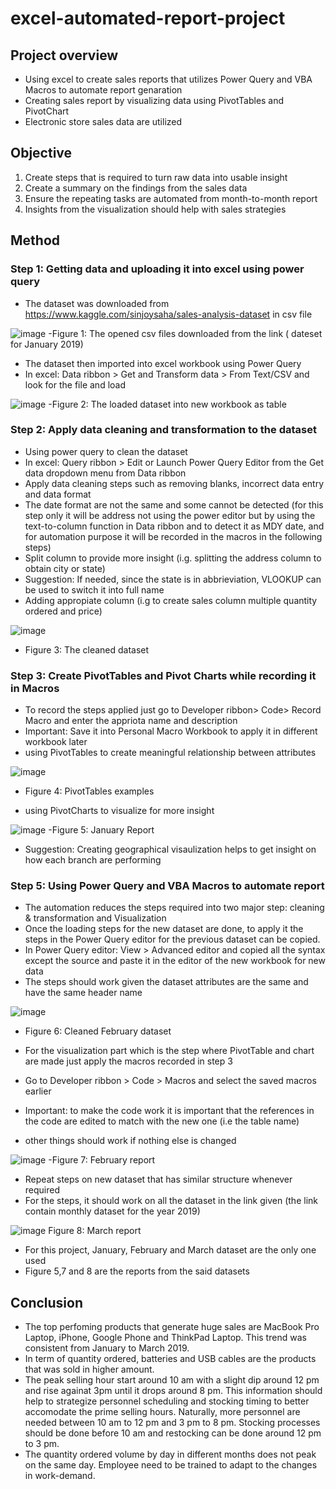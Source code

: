 # excel-automated-report-project
## Project overview
- Using excel to create sales reports that utilizes Power Query and VBA Macros to automate report genaration
- Creating sales report by visualizing data using PivotTables and PivotChart
- Electronic store sales data are utilized
## Objective
1. Create steps that is required to turn raw data into usable insight
2. Create a summary on the findings from the sales data
3. Ensure the repeating tasks are automated from month-to-month report
4. Insights from the visualization should help with sales strategies

## Method
### Step 1: Getting data and uploading it into excel using power query
- The dataset was downloaded from https://www.kaggle.com/sinjoysaha/sales-analysis-dataset in csv file 

![image](https://user-images.githubusercontent.com/53467152/155058763-58a6c049-26a8-4a1a-895a-1ec6f4fb2b63.png)
-Figure 1: The opened csv files downloaded from the link ( dateset for January 2019)

- The dataset then imported into excel workbook using Power Query
- In excel: Data ribbon > Get and Transform data > From Text/CSV and look for the file and load 

![image](https://user-images.githubusercontent.com/53467152/155058918-a9c0dc70-89ef-4bc0-9bb9-a7dc6b420acc.png)
-Figure 2: The loaded dataset into new workbook as table

### Step 2: Apply data cleaning and transformation to the dataset
- Using power query to clean the dataset
- In excel: Query ribbon > Edit or Launch Power Query Editor from the Get data dropdown menu from Data ribbon
- Apply data cleaning steps such as removing blanks, incorrect data entry and data format
- The date format are not the same and some cannot be detected (for this step only it will be address not using the power editor but by using the text-to-column function in Data ribbon and to detect it as MDY date, and for automation purpose it will be recorded in the macros in the following steps)
- Split column to provide more insight (i.g. splitting the address column to obtain city or state)
- Suggestion: If needed, since the state is in abbrieviation, VLOOKUP can be used to switch it into full name
- Adding appropiate column (i.g to create sales column multiple quantity ordered and price)

![image](https://user-images.githubusercontent.com/53467152/155060294-9fadbed0-8096-470e-9ce2-e0449374a978.png)
- Figure 3: The cleaned dataset

### Step 3: Create PivotTables and Pivot Charts while recording it in Macros
- To record the steps applied just go to Developer ribbon> Code> Record Macro and enter the appriota name and description
- Important: Save it into Personal Macro Workbook to apply it in different workbook later
- using PivotTables to create meaningful relationship between attributes

![image](https://user-images.githubusercontent.com/53467152/155061781-9d354109-3ce6-49d8-811c-e4faf89afd22.png)
- Figure 4: PivotTables examples

- using PivotCharts to visualize for more insight

![image](https://user-images.githubusercontent.com/53467152/155063290-795bae97-c6d1-45b3-804b-dd39df3f7b24.png)
-Figure 5: January Report

- Suggestion: Creating geographical visaulization helps to get insight on how each branch are performing

### Step 5: Using Power Query and VBA Macros to automate report
- The automation reduces the steps required into two major step: cleaning & transformation and Visualization
- Once the loading steps for the new dataset are done, to apply it the steps in the Power Query editor for the previous dataset can be copied.
- In Power Query editor: View > Advanced editor and copied all the syntax except the source and paste it in the editor of the new workbook for new data
- The steps should work given the dataset attributes are the same and have the same header name


![image](https://user-images.githubusercontent.com/53467152/155064999-a7c1cb3e-bfdd-4862-ac51-7ce3e05ee9e7.png)
- Figure 6: Cleaned February dataset

- For the visualization part which is the step where PivotTable and chart are made just apply the macros recorded in step 3
- Go to Developer ribbon > Code > Macros and select the saved macros earlier
- Important: to make the code work it is important that the references in the code are edited to match with the new one (i.e the table name)
- other things should work if nothing else is changed

![image](https://user-images.githubusercontent.com/53467152/155065868-1d9f9b1f-1027-4557-aa37-53c65265666c.png)
-Figure 7: February report

- Repeat steps on new dataset that has similar structure whenever required
- For the steps, it should work on all the dataset in the link given (the link contain monthly dataset for the year 2019)

![image](https://user-images.githubusercontent.com/53467152/155068378-d2d26d60-84f8-450a-b587-3296684788ce.png)
Figure 8: March report

- For this project, January, February and March dataset are the only one used
- Figure 5,7 and 8 are the reports from the said datasets

## Conclusion
- The top perfoming products that generate huge sales are MacBook Pro Laptop, iPhone, Google Phone and ThinkPad Laptop. This trend was consistent from January to March 2019.
- In term of quantity ordered, batteries and USB cables are the products that was sold in higher amount.
- The peak selling hour start around 10 am with a slight dip around 12 pm and rise againat 3pm  until it drops around 8 pm. This information should help to strategize personnel scheduling and stocking timing to better accomodate the prime selling hours. Naturally, more personnel are needed between 10 am to 12 pm and 3 pm to 8 pm. Stocking processes should be done before 10 am and restocking can be done around 12 pm to 3 pm.
- The quantity ordered volume by day in different months does not peak on the same day. Employee need to be trained to adapt to the changes in work-demand.




